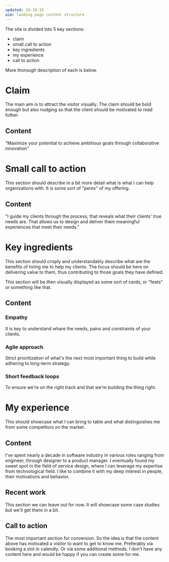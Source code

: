 ```yaml
---
updated: 24-10-19
aim: landing page content structure
---
```


The site is divided into 5 key sections:

-   claim
-   small call to action
-   key ingredients
-   my experience
-   call to action

More thorough description of each is below.

# Claim

The main aim is to attract the visitor visually. The claim should be bold enough but also nudging so that the client should be motivated to read futher.

## Content

<!-- "Reach your goals by building impactful services to satisfy your clients." -->

"Maximize your potential to achieve ambitious goals through collaborative innovation"

<!-- "Maximize your potential to achieve ambitious goals via collaborative innovation." -->

# Small call to action

This section should describe in a bit more detail what is what I can help organizations with. It is some sort of "perex" of my offering.

## Content

"I guide my clients through the process, that reveals what their clients' true needs are. That allows us to design and deliver them meaningful experiences that meet their needs."

# Key ingredients

This section should crisply and understandably describe what are the benefits of hiring me to help my clients. The focus should be here on delivering value to them, thus contributing to those goals they have defined.

This section will be then visually displayed as some sort of cards, or "feats" or something like that.

## Content

### Empathy

It is key to understand whare the needs, pains and constraints of your clients.

### Agile approach

Strict prioritization of what's the next most important thing to build while adhering to long-term strategy.

### Short feedback loops

To ensure we're on the right track and that we're building the thing right.

# My experience

This should showcase what I can bring to table and what distinguishes me from some competitors on the market.

## Content

I've spent nearly a decade in software industry in various roles ranging from engineer, through designer to a product manager. I eventually found my sweet spot in the field of service design, where I can leverage my expertise from technological field. I like to combine it with my deep interest in people, their motivations and behavior.

## Recent work

This section we can leave out for now. It will showcase some case studies but we'll get there in a bit.

## Call to action

The most important section for conversion. So the idea is that the content above has motivated a visitor to want to get to know me. Preferably via booking a slot in calendly. Or via some additional methods. I don't have any content here and would be happy if you can create some for me.
